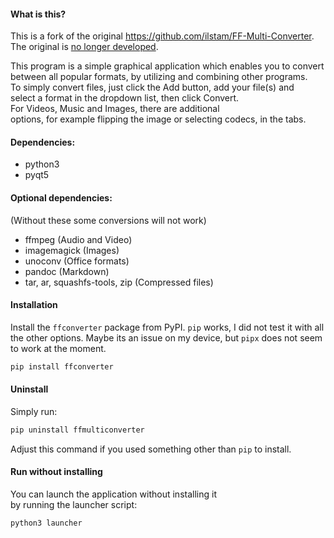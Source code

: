 #### What is this?  
This is a fork of the original https://github.com/ilstam/FF-Multi-Converter.  
The original is [no longer developed](https://github.com/ilstam/FF-Multi-Converter/issues/61#issuecomment-467869122).  
  
This program is a simple graphical application which enables you to convert  
between all popular formats, by utilizing and combining other programs.  
To simply convert files, just click the Add button, add your file(s) and  
select a format in the dropdown list, then click Convert.  
For Videos, Music and Images, there are additional  
options, for example flipping the image or selecting codecs, in the tabs.  

#### Dependencies:
* python3  
* pyqt5  

#### Optional dependencies:
(Without these some conversions will not work)  

* ffmpeg (Audio and Video)  
* imagemagick (Images)  
* unoconv (Office formats)  
* pandoc (Markdown)  
* tar, ar, squashfs-tools, zip (Compressed files)  

#### Installation
Install the `ffconverter` package from PyPI.
`pip` works, I did not test it with all the other options. Maybe its an issue on
my device, but `pipx` does not seem to work at the moment.
```sh
pip install ffconverter
```


#### Uninstall
Simply run:
```sh
pip uninstall ffmulticonverter
```
Adjust this command if you used something other than `pip` to install.

#### Run without installing
You can launch the application without installing it  
by running the launcher script:  
```sh
python3 launcher
```
